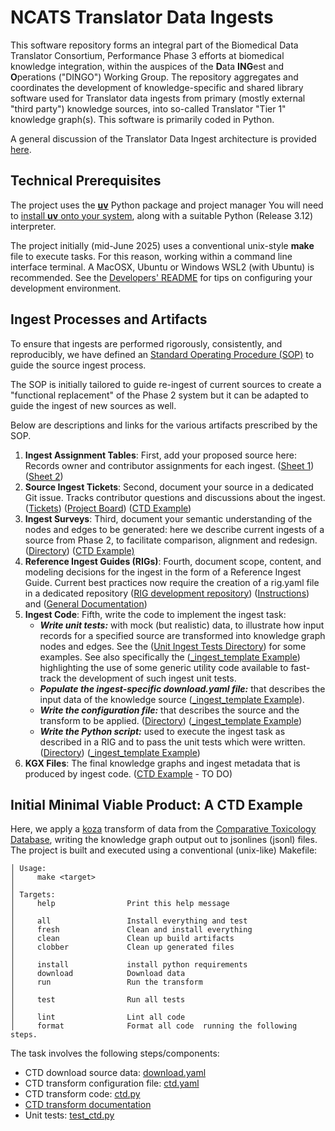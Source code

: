 # NCATS Translator Data Ingests

This software repository forms an integral part of the Biomedical Data Translator Consortium, Performance Phase 3 efforts at biomedical knowledge integration, within the auspices of the **D**ata **ING**est and **O**perations ("DINGO") Working Group.
The repository aggregates and coordinates the development of knowledge-specific and shared library software used for Translator data ingests from primary (mostly external "third party") knowledge sources, into so-called Translator "Tier 1" knowledge graph(s). This software is primarily coded in Python.

A general discussion of the Translator Data Ingest architecture is provided [here](https://docs.google.com/presentation/d/11RaXtVAPX_i6MpD1XG2zQMwi81UxEXJuL5cu6FpcyHU).

## Technical Prerequisites

The project uses the [**uv**](https://docs.astral.sh/uv/) Python package and project manager You will need to [install **uv** onto your system](https://docs.astral.sh/uv/getting-started/installation/), along with a suitable Python (Release 3.12) interpreter.

The project initially (mid-June 2025) uses a conventional unix-style **make** file to execute tasks. For this reason, working within a command line interface terminal.  A MacOSX, Ubuntu or Windows WSL2 (with Ubuntu) is recommended. See the [Developers' README](DEVELOPERS_README.md) for tips on configuring your development environment.

## Ingest Processes and Artifacts
To ensure that ingests are performed rigorously, consistently, and reproducibly, we have defined an [Standard Operating Procedure (SOP)](https://github.com/NCATSTranslator/translator-ingests/blob/main/source-ingest-sop.md) to guide the source ingest process.  

The SOP is initially tailored to guide re-ingest of current sources to create a "functional replacement" of the Phase 2 system but it can be adapted to guide the ingest of new sources as well. 

Below are descriptions and links for the various artifacts prescribed by the SOP. 

1. **Ingest Assignment Tables**: First, add your proposed source here: Records owner and contributor assignments for each ingest. ([Sheet 1](https://docs.google.com/spreadsheets/d/1nbhTsEb-FicBz1w69pnwCyyebq_2L8RNTLnIkGYp1co/edit?gid=506291936#gid=506291936)) ([Sheet 2](https://docs.google.com/spreadsheets/d/1nbhTsEb-FicBz1w69pnwCyyebq_2L8RNTLnIkGYp1co/edit?gid=1969427496#gid=1969427496)) 
2. **Source Ingest Tickets**: Second, document your source in a dedicated Git issue. Tracks contributor questions and discussions about the ingest. ([Tickets](https://github.com/NCATSTranslator/Data-Ingest-Coordination-Working-Group/issues?q=state%3Aopen%20label%3A%22source%20ingest%22)) ([Project Board](https://github.com/orgs/NCATSTranslator/projects/33/views/1?layout=board)) ([CTD Example](https://github.com/NCATSTranslator/Data-Ingest-Coordination-Working-Group/issues?q=state%3Aopen%20label%3A%22source%20ingest%22))
3. **Ingest Surveys**: Third, document your semantic understanding of the nodes and edges to be generated: here we describe current ingests of a source from Phase 2, to facilitate comparison, alignment and redesign. ([Directory](https://drive.google.com/drive/folders/1temEMKNvfMXKkC-6G4ssXG06JXYXY4gT)) ([CTD Example)](https://docs.google.com/spreadsheets/d/1R9z-vywupNrD_3ywuOt_sntcTrNlGmhiUWDXUdkPVpM/edit?gid=0#gid=0)
4. **Reference Ingest Guides (RIGs)**: Fourth, document scope, content, and modeling decisions for the ingest in the form of a Reference Ingest Guide. Current best practices now require the creation of a rig.yaml file in a dedicated repository ([RIG development repository](https://github.com/biolink/resource-ingest-guide-schema)) ([Instructions](https://github.com/biolink/resource-ingest-guide-schema?tab=readme-ov-file#working-with-rigs)) and ([General Documentation](https://biolink.github.io/resource-ingest-guide-schema/))
5. **Ingest Code**: Fifth, write the code to implement the ingest task:
   - _**Write unit tests:**_ with mock (but realistic) data, to illustrate how input records for a specified source are transformed into knowledge graph nodes and edges.  See the ([Unit Ingest Tests Directory](https://github.com/NCATSTranslator/translator-ingests/blob/main/tests/unit/ingests)) for some examples. See also specifically the ([_ingest_template Example](https://github.com/NCATSTranslator/translator-ingests/blob/main/tests/unit/_ingest_template/test_ingest_template.py)) highlighting the use of some generic utility code available to fast-track the development of such ingest unit tests.
   - _**Populate the ingest-specific download.yaml file:**_ that describes the input data of the knowledge source ([_ingest_template Example](https://github.com/NCATSTranslator/translator-ingests/blob/main/src/translator_ingest/ingests/_ingest_template/download.yaml)).
   - _**Write the configuration file:**_ that describes the source and the transform to be applied. ([Directory](https://github.com/NCATSTranslator/translator-ingests/tree/main/src/translator_ingest/ingests)) ([_ingest_template Example](https://github.com/NCATSTranslator/translator-ingests/blob/main/src/translator_ingest/ingests/_ingest_template/_ingest_template.yaml))
   - _**Write the Python script:**_ used to execute the ingest task as described in a RIG and to pass the unit tests which were written. ([Directory](https://github.com/NCATSTranslator/translator-ingests/tree/main/src/translator_ingest/ingests)) ([_ingest_template Example](https://github.com/NCATSTranslator/translator-ingests/blob/main/src/translator_ingest/ingests/_ingest_template/_ingest_template.py))
6. **KGX Files**: The final knowledge graphs and ingest metadata that is produced by ingest code. ([CTD Example]() - TO DO)


## Initial Minimal Viable Product: A CTD Example

Here, we apply a [koza](https://koza.monarchinitiative.org/) transform of data from the [Comparative Toxicology Database](https://ctdbase.org/), writing the knowledge graph output out to jsonlines (jsonl) files. The project is built and executed using a conventional (unix-like) Makefile:

    │ Usage:
    │     make <target>
    │
    │ Targets:
    │     help                Print this help message
    │ 
    │     all                 Install everything and test
    │     fresh               Clean and install everything
    │     clean               Clean up build artifacts
    │     clobber             Clean up generated files
    │
    │     install             install python requirements
    │     download            Download data
    │     run                 Run the transform
    │
    │     test                Run all tests
    │
    │     lint                Lint all code
    │     format              Format all code  running the following steps.

The task involves the following steps/components:

- CTD download source data: [download.yaml](./src/translator_ingest/ingests/ctd/download.yaml)
- CTD transform configuration file: [ctd.yaml](./src/translator_ingest/ingests/ctd/ctd.yaml)
- CTD transform code: [ctd.py](./src/translator_ingest/ingests/ctd/ctd.py)
- [CTD transform documentation](./src/translator_ingest/ingests/ctd/README.md)
- Unit tests: [test_ctd.py](./tests/unit/ctd/test_ctd.py)

